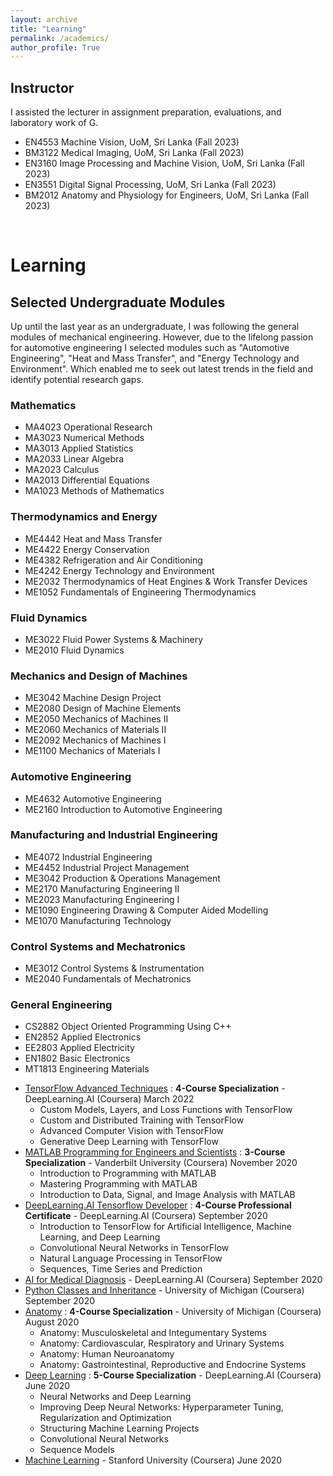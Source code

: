 ```yaml
---
layout: archive
title: "Learning"
permalink: /academics/
author_profile: True
---
```


<!-- You can also find my articles on my <a href="https://scholar.google.com/citations?user=JAq7DWcAAAAJ&hl=en">Google Scholar profile</a>. -->

<!-- # Teaching -->
## Instructor
I assisted the lecturer in assignment preparation, evaluations, and laboratory work of G.
* EN4553 Machine Vision, UoM, Sri Lanka (Fall 2023)
* BM3122 Medical Imaging, UoM, Sri Lanka (Fall 2023)
* EN3160 Image Processing and Machine Vision, UoM, Sri Lanka (Fall 2023)
* EN3551 Digital Signal Processing, UoM, Sri Lanka (Fall 2023)
* BM2012 Anatomy and Physiology for Engineers, UoM, Sri Lanka (Fall 2023)


&nbsp;  


# Learning
## Selected Undergraduate Modules
Up until the last year as an undergraduate, I was following the general modules of mechanical engineering. However, due to the lifelong passion for automotive engineering I selected modules such as "Automotive Engineering", "Heat and Mass Transfer", and "Energy Technology and Environment". Which enabled me to seek out latest trends in the field and identify potential research gaps. 

<!-- ### Advanced Courses -->
<!-- * EN4573 Pattern Recognition and Machine Intelligence:
  - Course content includes Multivariate Gaussian Density, Concentration of Measure in High Dimensions, Goals of Learning, Randomness of the Generalization Error, Inductive Bias, Density Estimation, Concentration Inequalities, Introduction to PAC Inequalities. (Reference materials are mostly from Statistical Learning Theory by <a href="http://maxim.ece.illinois.edu/teaching/SLT/"> Bruce Hajek and Justin Raginsky</a>). -->

  
### Mathematics
* MA4023 Operational Research
* MA3023 Numerical Methods
* MA3013 Applied Statistics
* MA2033 Linear Algebra 
* MA2023 Calculus
* MA2013 Differential Equations
* MA1023 Methods of Mathematics
  
### Thermodynamics and Energy
* ME4442 Heat and Mass Transfer
* ME4422 Energy Conservation
* ME4382 Refrigeration and Air Conditioning
* ME4242 Energy Technology and Environment
* ME2032 Thermodynamics of Heat Engines & Work Transfer Devices	
* ME1052 Fundamentals of Engineering Thermodynamics

### Fluid Dynamics
* ME3022 Fluid Power Systems & Machinery
* ME2010 Fluid Dynamics

### Mechanics and Design of Machines
* ME3042 Machine Design Project
* ME2080 Design of Machine Elements
* ME2050 Mechanics of Machines II
* ME2060 Mechanics of Materials II
* ME2092 Mechanics of Machines I
* ME1100 Mechanics of Materials I

### Automotive Engineering
* ME4632 Automotive Engineering
* ME2160 	Introduction to Automotive Engineering

### Manufacturing and Industrial Engineering
* ME4072 Industrial Engineering
* ME4452 Industrial Project Management
* ME3042 Production & Operations Management
* ME2170 Manufacturing Engineering II
* ME2023 Manufacturing Engineering I
* ME1090 Engineering Drawing & Computer Aided Modelling
* ME1070 Manufacturing Technology

### Control Systems and Mechatronics
* ME3012 Control Systems & Instrumentation
* ME2040 Fundamentals of Mechatronics

### General Engineering
* CS2882 Object Oriented Programming Using C++
* EN2852 Applied Electronics
* EE2803 Applied Electricity
* EN1802 Basic Electronics
* MT1813 Engineering Materials

<!-- ## MOOCs  -->
* <a href = 'https://www.coursera.org/account/accomplishments/specialization/certificate/M3RANNZQC3Q8'>TensorFlow Advanced Techniques</a> : <b>4-Course Specialization</b> - DeepLearning.AI (Coursera) March 2022
  - Custom Models, Layers, and Loss Functions with TensorFlow
  - Custom and Distributed Training with TensorFlow
  - Advanced Computer Vision with TensorFlow
  - Generative Deep Learning with TensorFlow
* <a href = 'https://www.coursera.org/account/accomplishments/specialization/certificate/D4MLKAHSF2VH'>MATLAB Programming for Engineers and Scientists</a> : <b>3-Course Specialization</b> - Vanderbilt University (Coursera) November 2020
  - Introduction to Programming with MATLAB
  - Mastering Programming with MATLAB
  - Introduction to Data, Signal, and Image Analysis with MATLAB
* <a href = 'https://www.coursera.org/account/accomplishments/specialization/certificate/NFRTDHJAJ3NC'>DeepLearning.AI Tensorflow Developer</a> : <b>4-Course Professional Certificate</b> - DeepLearning.AI (Coursera) September 2020
  - Introduction to TensorFlow for Artificial Intelligence, Machine Learning, and Deep Learning
  - Convolutional Neural Networks in TensorFlow
  - Natural Language Processing in TensorFlow
  - Sequences, Time Series and Prediction
* <a href = 'https://www.coursera.org/account/accomplishments/certificate/WM9LGNA8JQUX'>AI for Medical Diagnosis</a> - DeepLearning.AI (Coursera) September 2020
* <a href = 'https://www.coursera.org/account/accomplishments/certificate/CKH6JX4DTB7J'>Python Classes and Inheritance</a> - University of Michigan (Coursera) September 2020
* <a href = 'https://www.coursera.org/account/accomplishments/specialization/certificate/SYMCXBA626HE'>Anatomy</a> : <b>4-Course Specialization</b> - University of Michigan (Coursera) August 2020
  - Anatomy: Musculoskeletal and Integumentary Systems
  - Anatomy: Cardiovascular, Respiratory and Urinary Systems
  - Anatomy: Human Neuroanatomy
  - Anatomy: Gastrointestinal, Reproductive and Endocrine Systems
* <a href = 'https://www.coursera.org/account/accomplishments/specialization/certificate/UVT4K788MXAV'>Deep Learning</a> : <b>5-Course Specialization</b> - DeepLearning.AI (Coursera) June 2020
  - Neural Networks and Deep Learning
  - Improving Deep Neural Networks: Hyperparameter Tuning, Regularization and Optimization
  - Structuring Machine Learning Projects
  - Convolutional Neural Networks
  - Sequence Models
* <a href = 'https://www.coursera.org/account/accomplishments/certificate/VVPG9TKNVZ4D'>Machine Learning</a> - Stanford University (Coursera) June 2020
